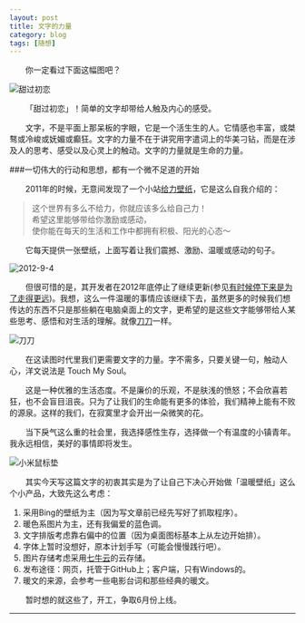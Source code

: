 ```yaml
---
layout: post  
title: 文字的力量 
category: blog  
tags: [随想]  
--- 
```

&emsp;&emsp;你一定看过下面这幅图吧？  

![甜过初恋](https://www.vivlong.com/wp-content/uploads/2019/06/2014-05-14-%E7%94%9C%E8%BF%87%E5%88%9D%E6%81%8B.jpg)

&emsp;&emsp;「甜过初恋」！简单的文字却带给人触及内心的感受。

&emsp;&emsp;文字，不是平面上那呆板的字眼，它是一个活生生的人。它情感也丰富，或桀骜或冷峻或妩媚或癫狂。文字的力量不在于讲究用字遣词上的华美刁钻，而是在涉及人的思考、感受以及心灵上的触动。文字的力量就是生命的力量。

###一切伟大的行动和思想，都有一个微不足道的开始  

&emsp;&emsp;2011年的时候，无意间发现了一个小站[给力壁纸](http://wordsmotivate.me/)，它是这么自我介绍的：
>这个世界有多么不给力，你就应该多么给自己力！  
>希望这里能够带给你激励或感动，  
>使你能在每天的生活和工作中都拥有积极、阳光的心态～  

&emsp;&emsp;它每天提供一张壁纸，上面写着让我们震撼、激励、温暖或感动的句子。  

![2012-9-4](https://www.vivlong.com/wp-content/uploads/2019/06/2012-9-4-16.jpg)  
 
&emsp;&emsp;但很可惜的是，其开发者在2012年底停止了继续更新(参见[有时候停下来是为了走得更远](http://wordsmotivate.me/entries/blog/%E6%9C%89%E6%97%B6%E5%80%99%E5%81%9C%E4%B8%8B%E6%9D%A5%E6%98%AF%E4%B8%BA%E4%BA%86%E8%B5%B0%E5%BE%97%E6%9B%B4%E8%BF%9C))。我想，这么一件温暖的事情应该继续下去，虽然更多的时候我们想传达的东西不只是那些躺在电脑桌面上的文字，更希望的是这些文字能够带给人某些思考、感悟和对生活的理解。就像[刀刀](http://baike.baidu.com/view/284455.htm)一样。


![刀刀](https://www.vivlong.com/wp-content/uploads/2019/06/2014-05-14-%E5%88%80%E5%88%80_1.jpg)  

&emsp;&emsp;在这读图时代里我们更需要文字的力量。字不需多，只要关键一句，触动人心，洋文说法是 Touch My Soul。  

&emsp;&emsp;这是一种优雅的生活态度。不是廉价的乐观，不是肤浅的愤怒；不会欣喜若狂，也不会盲目沮丧。只为了让我们的生命能有更多的体验，我们精神上能有不败的源泉。这样的我们，在寂寞里才会开出一朵微笑的花。
 
&emsp;&emsp;当下戾气这么重的社会里，我选择感性生存，选择做一个有温度的小镇青年。我永远相信，美好的事情即将发生。

![小米鼠标垫](https://www.vivlong.com/wp-content/uploads/2019/06/xiaomi_1.jpg)  

&emsp;&emsp;其实今天写这篇文字的初衷其实是为了让自己下决心开始做「温暖壁纸」这么个小产品，大致先这么考虑：   

 1. 采用Bing的壁纸为主（因为写文章前已经先写好了抓取程序）。 
 2. 暖色系图片为主，还有我偏爱的蓝色调。
 3. 文字排版考虑靠右偏中的位置（因为桌面图标基本上从左边开始排）。
 4. 字体上暂时没想好，原本计划手写（可能会慢慢践行吧）。
 5. 图片存储考虑采用[七牛云](http://www.qiniu.com/)的云存储。
 6. 发布途径：网页，托管于GitHub上；客户端，只有Windows的。
 7. 暖文的来源，会参考一些电影台词和那些经典的暖文。  

&emsp;&emsp;暂时想的就这些了，开工，争取6月份上线。
  
- - -